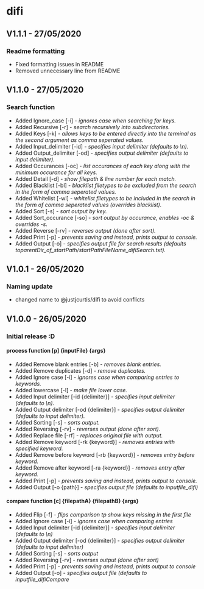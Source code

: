 # difi
## V1.1.1 - 27/05/2020
### Readme formatting
- Fixed formatting issues in README
- Removed unnecessary line from README
## V1.1.0 - 27/05/2020
### Search function
- Added Ignore_case [-i] - *ignores case when searching for keys.*
- Added Recursive [-r] - *search recursively into subdirectories.*
- Added Keys [-k] - *allows keys to be entered directly into the terminal as the second argument as comma seperated values.*
- Added Input_delimiter [-id] <delimiter> - *specifies input delimiter (defaults to \n).*
- Added Output_delimiter [-od] <delimiter> - *specifies output delimiter (defaults to input delimiter).*
- Added Occurances [-oc] - *list occurances of each key along with the minimum occurance for all keys.*
- Added Detail [-d] - *show filepath & line number for each match.*
- Added Blacklist [-bl] <csvFilter> - *blacklist filetypes to be excluded from the search in the form of comma seperated values.*
- Added Whitelist [-wl] <csvFilter> - *whitelist filetypes to be included in the search in the form of comma seperated values (overrides blacklist).*
- Added Sort [-s] - *sort output by key.*
- Added Sort_occurance [-so] - *sort output by occurance, enables -oc & overrides -s.*
- Added Reverse [-rv] - *reverses output (done after sort).*
- Added Print [-p] - *prevents saving and instead, prints output to console.*
- Added Output [-o] <outputPath> - *specifies output file for search results (defaults toparentDir_of_startPath/startPathFileName_difiSearch.txt).*
## V1.0.1 - 26/05/2020
### Naming update
- changed name to @justjcurtis/difi to avoid conflicts
## V1.0.0 - 26/05/2020
### Initial release :D
#### process function [p] {inputFile} {args}
- Added Remove blank entries [-b] - *removes blank entries.*
- Added Remove duplicates [-d] - *remove duplicates.*
- Added Ignore case [-i] - *ignores case when comparing entries to keywords.*
- Added lowercase [-l] - *make file lower case.*
- Added Input delimiter [-id {delimiter}] - *specifies input delimiter (defaults to \\n).*
- Added Output delimiter [-od {delimiter}] - *specifies output delimiter (defaults to input delimiter).*
- Added Sorting [-s] - *sorts output.*
- Added Reversing [-rv] - *reverses output (done after sort).*
- Added Replace file [-rf] - *replaces original file with output.*
- Added Remove keyword [-rk {keyword}] - *removes entries with specified keyword.*
- Added Remove before keyword [-rb {keyword}] - *removes entry before keyword.*
- Added Remove after keyword [-ra {keyword}] - *removes entry after keyword.*
- Added Print [-p] - *prevents saving and instead, prints output to console.*
- Added Output [-o {path}] - *specifies output file (defaults to inputfile_difi)*
#### compare function [c] {filepathA} {filepathB} {args}
- Added Flip [-f] - *flips comparison tp show keys missing in the first file*
- Added Ignore case [-i] - *ignores case when comparing entries*
- Added Input delimiter [-id {delimiter}] - *specifies input delimiter (defaults to \\n)*
- Added Output delimiter [-od {delimiter}] - *specifies output delimiter (defaults to input delimiter)*
- Added Sorting [-s] - *sorts output*
- Added Reversing [-rv] - *reverses output (done after sort)*
- Added Print [-p] - *prevents saving and instead, prints output to console*
- Added Output [-o] - *specifies output file (defaults to inputfile_difiCompare*
